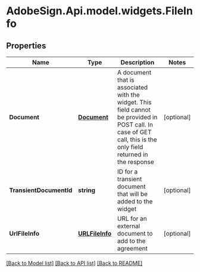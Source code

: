 # AdobeSign.Api.model.widgets.FileInfo
## Properties

Name | Type | Description | Notes
------------ | ------------- | ------------- | -------------
**Document** | [**Document**](Document.md) | A document that is associated with the widget. This field cannot be provided in POST call. In case of GET call, this is the only field returned in the response | [optional] 
**TransientDocumentId** | **string** | ID for a transient document that will be added to the widget | [optional] 
**UrlFileInfo** | [**URLFileInfo**](URLFileInfo.md) | URL for an external document to add to the agreement | [optional] 

[[Back to Model list]](../README.md#documentation-for-models) [[Back to API list]](../README.md#documentation-for-api-endpoints) [[Back to README]](../README.md)

